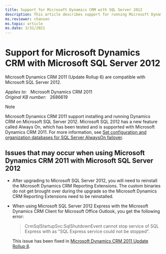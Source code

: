 ```yaml
---
title: Support for Microsoft Dynamics CRM with SQL Server 2012
description: This article describes support for running Microsoft Dynamics CRM 2011 with Microsoft SQL Server 2012.
ms.reviewer: chanson
ms.topic: article
ms.date: 3/31/2021
---
```

# Support for Microsoft Dynamics CRM with Microsoft SQL Server 2012

Microsoft Dynamics CRM 2011 (Update Rollup 6) are compatible with Microsoft SQL Server 2012.

_Applies to:_ &nbsp; Microsoft Dynamics CRM 2011  
_Original KB number:_ &nbsp; 2686619

> [!NOTE]
> Microsoft Dynamics CRM 2011 support installing and running Dynamics CRM on Microsoft SQL Server 2012. Microsoft SQL 2012 has a new feature called Always On, which has been tested and is supported with Microsoft Dynamics CRM 2011. For more information, see [Set configuration and organization databases for SQL Server AlwaysOn failover](/previous-versions/dynamicscrm-2016/deployment-administrators-guide/jj822357(v=crm.8)).

## Issues that may occur when using Microsoft Dynamics CRM 2011 with Microsoft SQL Server 2012

- After upgrading to Microsoft SQL Server 2012, you will need to reinstall the Microsoft Dynamics CRM Reporting Extensions. The custom binaries do not get brought over during the upgrade so the Microsoft Dynamics CRM Reporting Extensions need to be reinstalled.
- When using Microsoft SQL Server 2012 Express with the Microsoft Dynamics CRM Client for Microsoft Office Outlook, you get the following error:

  > CrmSqlStartupSvc:SqlShutdownEvent cannot stop service of SQL Express with as "SQL Express service could not be stopped".

  This issue has been fixed in [Microsoft Dynamics CRM 2011 Update Rollup 8](https://support.microsoft.com/help/2600644).
